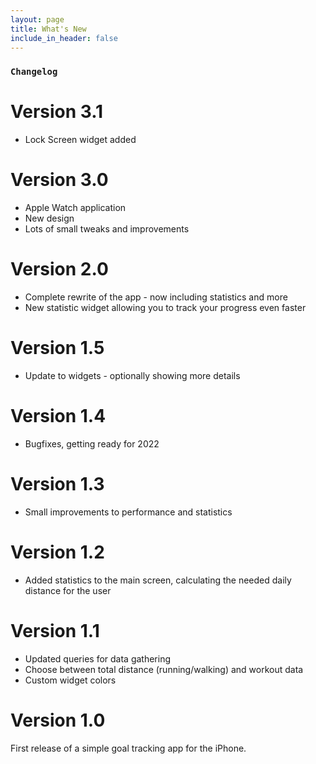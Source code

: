```yaml
---
layout: page
title: What's New
include_in_header: false
---
```



### `Changelog`

# **Version 3.1**
- Lock Screen widget added

# **Version 3.0**
- Apple Watch application
- New design
- Lots of small tweaks and improvements

# **Version 2.0**
- Complete rewrite of the app - now including statistics and more
- New statistic widget allowing you to track your progress even faster

# **Version 1.5**
- Update to widgets - optionally showing more details

# **Version 1.4**
- Bugfixes, getting ready for 2022

# **Version 1.3**
- Small improvements to performance and statistics

# **Version 1.2**
- Added statistics to the main screen, calculating the needed daily distance for the user

# **Version 1.1**
- Updated queries for data gathering
- Choose between total distance (running/walking) and workout data
- Custom widget colors

# **Version 1.0**
First release of a simple goal tracking app for the iPhone. 

